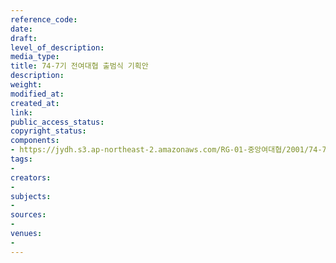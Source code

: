 ```yaml
---
reference_code: 
date: 
draft: 
level_of_description: 
media_type: 
title: 74-7기 전여대협 출범식 기획안
description: 
weight: 
modified_at: 
created_at: 
link: 
public_access_status: 
copyright_status: 
components:
- https://jydh.s3.ap-northeast-2.amazonaws.com/RG-01-중앙여대협/2001/74-7기+전여대협+출범식+기획안.pdf
tags:
- 
creators:
- 
subjects:
- 
sources:
- 
venues:
- 
---
```

